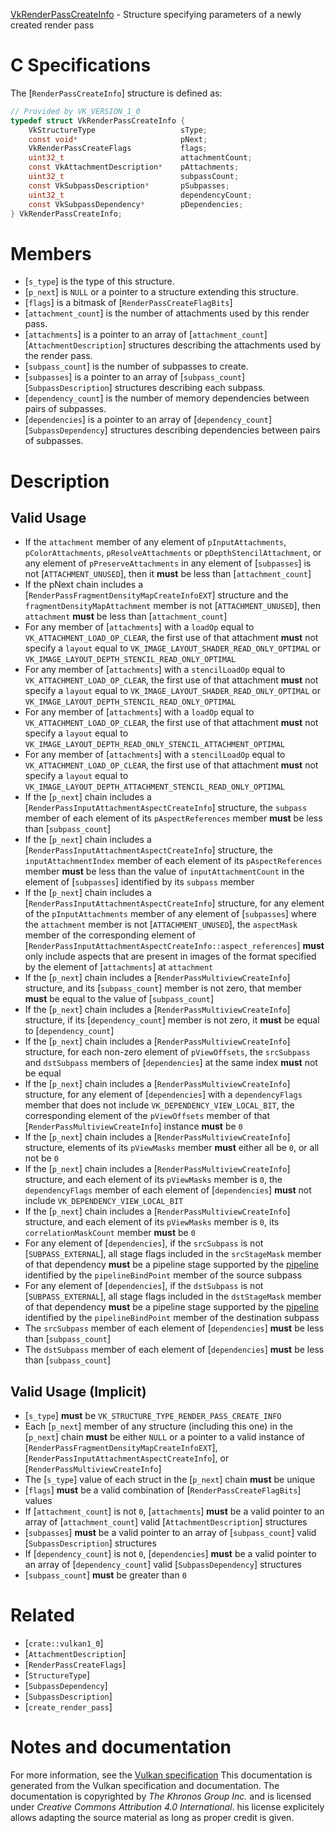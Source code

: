 [VkRenderPassCreateInfo](https://www.khronos.org/registry/vulkan/specs/1.3-extensions/man/html/VkRenderPassCreateInfo.html) - Structure specifying parameters of a newly created render pass

# C Specifications
The [`RenderPassCreateInfo`] structure is defined as:
```c
// Provided by VK_VERSION_1_0
typedef struct VkRenderPassCreateInfo {
    VkStructureType                   sType;
    const void*                       pNext;
    VkRenderPassCreateFlags           flags;
    uint32_t                          attachmentCount;
    const VkAttachmentDescription*    pAttachments;
    uint32_t                          subpassCount;
    const VkSubpassDescription*       pSubpasses;
    uint32_t                          dependencyCount;
    const VkSubpassDependency*        pDependencies;
} VkRenderPassCreateInfo;
```

# Members
- [`s_type`] is the type of this structure.
- [`p_next`] is `NULL` or a pointer to a structure extending this structure.
- [`flags`] is a bitmask of [`RenderPassCreateFlagBits`]
- [`attachment_count`] is the number of attachments used by this render pass.
- [`attachments`] is a pointer to an array of [`attachment_count`][`AttachmentDescription`] structures describing the attachments used by the render pass.
- [`subpass_count`] is the number of subpasses to create.
- [`subpasses`] is a pointer to an array of [`subpass_count`][`SubpassDescription`] structures describing each subpass.
- [`dependency_count`] is the number of memory dependencies between pairs of subpasses.
- [`dependencies`] is a pointer to an array of [`dependency_count`][`SubpassDependency`] structures describing dependencies between pairs of subpasses.

# Description
## Valid Usage
-    If the `attachment` member of any element of `pInputAttachments`, `pColorAttachments`, `pResolveAttachments` or `pDepthStencilAttachment`, or any element of `pPreserveAttachments` in any element of [`subpasses`] is not [`ATTACHMENT_UNUSED`], then it  **must**  be less than [`attachment_count`]
-    If the pNext chain includes a [`RenderPassFragmentDensityMapCreateInfoEXT`] structure and the `fragmentDensityMapAttachment` member is not [`ATTACHMENT_UNUSED`], then `attachment` **must**  be less than [`attachment_count`]
-    For any member of [`attachments`] with a `loadOp` equal to `VK_ATTACHMENT_LOAD_OP_CLEAR`, the first use of that attachment  **must**  not specify a `layout` equal to `VK_IMAGE_LAYOUT_SHADER_READ_ONLY_OPTIMAL` or `VK_IMAGE_LAYOUT_DEPTH_STENCIL_READ_ONLY_OPTIMAL`
-    For any member of [`attachments`] with a `stencilLoadOp` equal to `VK_ATTACHMENT_LOAD_OP_CLEAR`, the first use of that attachment  **must**  not specify a `layout` equal to `VK_IMAGE_LAYOUT_SHADER_READ_ONLY_OPTIMAL` or `VK_IMAGE_LAYOUT_DEPTH_STENCIL_READ_ONLY_OPTIMAL`
-    For any member of [`attachments`] with a `loadOp` equal to `VK_ATTACHMENT_LOAD_OP_CLEAR`, the first use of that attachment  **must**  not specify a `layout` equal to `VK_IMAGE_LAYOUT_DEPTH_READ_ONLY_STENCIL_ATTACHMENT_OPTIMAL`
-    For any member of [`attachments`] with a `stencilLoadOp` equal to `VK_ATTACHMENT_LOAD_OP_CLEAR`, the first use of that attachment  **must**  not specify a `layout` equal to `VK_IMAGE_LAYOUT_DEPTH_ATTACHMENT_STENCIL_READ_ONLY_OPTIMAL`
-    If the [`p_next`] chain includes a [`RenderPassInputAttachmentAspectCreateInfo`] structure, the `subpass` member of each element of its `pAspectReferences` member  **must**  be less than [`subpass_count`]
-    If the [`p_next`] chain includes a [`RenderPassInputAttachmentAspectCreateInfo`] structure, the `inputAttachmentIndex` member of each element of its `pAspectReferences` member  **must**  be less than the value of `inputAttachmentCount` in the element of [`subpasses`] identified by its `subpass` member
-    If the [`p_next`] chain includes a [`RenderPassInputAttachmentAspectCreateInfo`] structure, for any element of the `pInputAttachments` member of any element of [`subpasses`] where the `attachment` member is not [`ATTACHMENT_UNUSED`], the `aspectMask` member of the corresponding element of [`RenderPassInputAttachmentAspectCreateInfo::aspect_references`] **must**  only include aspects that are present in images of the format specified by the element of [`attachments`] at `attachment`
-    If the [`p_next`] chain includes a [`RenderPassMultiviewCreateInfo`] structure, and its [`subpass_count`] member is not zero, that member  **must**  be equal to the value of [`subpass_count`]
-    If the [`p_next`] chain includes a [`RenderPassMultiviewCreateInfo`] structure, if its [`dependency_count`] member is not zero, it  **must**  be equal to [`dependency_count`]
-    If the [`p_next`] chain includes a [`RenderPassMultiviewCreateInfo`] structure, for each non-zero element of `pViewOffsets`, the `srcSubpass` and `dstSubpass` members of [`dependencies`] at the same index  **must**  not be equal
-    If the [`p_next`] chain includes a [`RenderPassMultiviewCreateInfo`] structure, for any element of [`dependencies`] with a `dependencyFlags` member that does not include `VK_DEPENDENCY_VIEW_LOCAL_BIT`, the corresponding element of the `pViewOffsets` member of that [`RenderPassMultiviewCreateInfo`] instance  **must**  be `0`
-    If the [`p_next`] chain includes a [`RenderPassMultiviewCreateInfo`] structure, elements of its `pViewMasks` member  **must**  either all be `0`, or all not be `0`
-    If the [`p_next`] chain includes a [`RenderPassMultiviewCreateInfo`] structure, and each element of its `pViewMasks` member is `0`, the `dependencyFlags` member of each element of [`dependencies`] **must**  not include `VK_DEPENDENCY_VIEW_LOCAL_BIT`
-    If the [`p_next`] chain includes a [`RenderPassMultiviewCreateInfo`] structure, and each element of its `pViewMasks` member is `0`, its `correlationMaskCount` member  **must**  be `0`
-    For any element of [`dependencies`], if the `srcSubpass` is not [`SUBPASS_EXTERNAL`], all stage flags included in the `srcStageMask` member of that dependency  **must**  be a pipeline stage supported by the [pipeline](https://www.khronos.org/registry/vulkan/specs/1.3-extensions/html/vkspec.html#synchronization-pipeline-stages-types) identified by the `pipelineBindPoint` member of the source subpass
-    For any element of [`dependencies`], if the `dstSubpass` is not [`SUBPASS_EXTERNAL`], all stage flags included in the `dstStageMask` member of that dependency  **must**  be a pipeline stage supported by the [pipeline](https://www.khronos.org/registry/vulkan/specs/1.3-extensions/html/vkspec.html#synchronization-pipeline-stages-types) identified by the `pipelineBindPoint` member of the destination subpass
-    The `srcSubpass` member of each element of [`dependencies`] **must**  be less than [`subpass_count`]
-    The `dstSubpass` member of each element of [`dependencies`] **must**  be less than [`subpass_count`]

## Valid Usage (Implicit)
-  [`s_type`] **must**  be `VK_STRUCTURE_TYPE_RENDER_PASS_CREATE_INFO`
-    Each [`p_next`] member of any structure (including this one) in the [`p_next`] chain  **must**  be either `NULL` or a pointer to a valid instance of [`RenderPassFragmentDensityMapCreateInfoEXT`], [`RenderPassInputAttachmentAspectCreateInfo`], or [`RenderPassMultiviewCreateInfo`]
-    The [`s_type`] value of each struct in the [`p_next`] chain  **must**  be unique
-  [`flags`] **must**  be a valid combination of [`RenderPassCreateFlagBits`] values
-    If [`attachment_count`] is not `0`, [`attachments`] **must**  be a valid pointer to an array of [`attachment_count`] valid [`AttachmentDescription`] structures
-  [`subpasses`] **must**  be a valid pointer to an array of [`subpass_count`] valid [`SubpassDescription`] structures
-    If [`dependency_count`] is not `0`, [`dependencies`] **must**  be a valid pointer to an array of [`dependency_count`] valid [`SubpassDependency`] structures
-  [`subpass_count`] **must**  be greater than `0`

# Related
- [`crate::vulkan1_0`]
- [`AttachmentDescription`]
- [`RenderPassCreateFlags`]
- [`StructureType`]
- [`SubpassDependency`]
- [`SubpassDescription`]
- [`create_render_pass`]

# Notes and documentation
For more information, see the [Vulkan specification](https://www.khronos.org/registry/vulkan/specs/1.3-extensions/html/vkspec.html)
This documentation is generated from the Vulkan specification and documentation.
The documentation is copyrighted by *The Khronos Group Inc.* and is licensed under *Creative Commons Attribution 4.0 International*.
his license explicitely allows adapting the source material as long as proper credit is given.
        